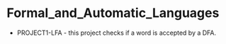 # Formal_and_Automatic_Languages

<ul>
   <li> PROJECT1-LFA - this project checks if a word is accepted by a DFA.</li>
<ul>
